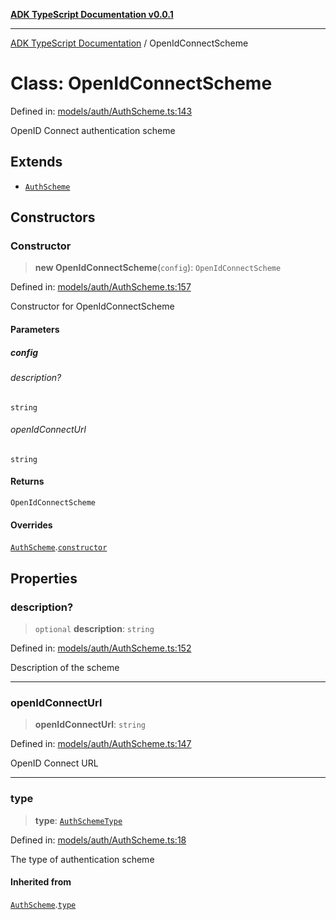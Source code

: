 [**ADK TypeScript Documentation v0.0.1**](../README.md)

***

[ADK TypeScript Documentation](../globals.md) / OpenIdConnectScheme

# Class: OpenIdConnectScheme

Defined in: [models/auth/AuthScheme.ts:143](https://github.com/pontus-devoteam/adk-typescript/blob/9fe8a397cfb495545a029b2d9b6f8a0adf2c2de5/src/models/auth/AuthScheme.ts#L143)

OpenID Connect authentication scheme

## Extends

- [`AuthScheme`](AuthScheme.md)

## Constructors

### Constructor

> **new OpenIdConnectScheme**(`config`): `OpenIdConnectScheme`

Defined in: [models/auth/AuthScheme.ts:157](https://github.com/pontus-devoteam/adk-typescript/blob/9fe8a397cfb495545a029b2d9b6f8a0adf2c2de5/src/models/auth/AuthScheme.ts#L157)

Constructor for OpenIdConnectScheme

#### Parameters

##### config

###### description?

`string`

###### openIdConnectUrl

`string`

#### Returns

`OpenIdConnectScheme`

#### Overrides

[`AuthScheme`](AuthScheme.md).[`constructor`](AuthScheme.md#constructor)

## Properties

### description?

> `optional` **description**: `string`

Defined in: [models/auth/AuthScheme.ts:152](https://github.com/pontus-devoteam/adk-typescript/blob/9fe8a397cfb495545a029b2d9b6f8a0adf2c2de5/src/models/auth/AuthScheme.ts#L152)

Description of the scheme

***

### openIdConnectUrl

> **openIdConnectUrl**: `string`

Defined in: [models/auth/AuthScheme.ts:147](https://github.com/pontus-devoteam/adk-typescript/blob/9fe8a397cfb495545a029b2d9b6f8a0adf2c2de5/src/models/auth/AuthScheme.ts#L147)

OpenID Connect URL

***

### type

> **type**: [`AuthSchemeType`](../enumerations/AuthSchemeType.md)

Defined in: [models/auth/AuthScheme.ts:18](https://github.com/pontus-devoteam/adk-typescript/blob/9fe8a397cfb495545a029b2d9b6f8a0adf2c2de5/src/models/auth/AuthScheme.ts#L18)

The type of authentication scheme

#### Inherited from

[`AuthScheme`](AuthScheme.md).[`type`](AuthScheme.md#type)

